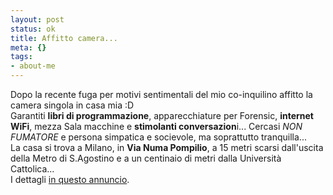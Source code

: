 ```yaml
--- 
layout: post
status: ok
title: Affitto camera...
meta: {}
tags: 
- about-me
---
```

Dopo la recente fuga per motivi sentimentali del mio co-inquilino affitto la camera singola in casa mia :D  
Garantiti **libri di programmazione**, apparecchiature per Forensic, **internet WiFi**, mezza Sala macchine e **stimolanti conversazion**i... Cercasi *NON FUMATORE* e persona simpatica e socievole, ma soprattutto tranquilla...  
La casa si trova a Milano, in **Via Numa Pompilio**, a 15 metri scarsi dall'uscita della Metro di S.Agostino e a un centinaio di metri dalla Università Cattolica...  
I dettagli [in questo annuncio](http://annunci.tiscali.it/scheda/annuncio/sm2105809/). 
